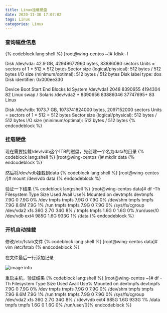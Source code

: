 ```yaml
---
title: Linux挂载硬盘
date: 2020-11-30 17:07:02
tags: Linux
categories: Linux
---
```


### 查询磁盘信息

{% codeblock lang:shell %}
[root@wing-centos ~]# fdisk -l

Disk /dev/vda: 42.9 GB, 42949672960 bytes, 83886080 sectors
Units = sectors of 1 * 512 = 512 bytes
Sector size (logical/physical): 512 bytes / 512 bytes
I/O size (minimum/optimal): 512 bytes / 512 bytes
Disk label type: dos
Disk identifier: 0x000ee330

   Device Boot      Start         End      Blocks   Id  System
/dev/vda1            2048     8390655     4194304   82  Linux swap / Solaris
/dev/vda2   *     8390656    83886046    37747695+  83  Linux

Disk /dev/vdb: 1073.7 GB, 1073741824000 bytes, 2097152000 sectors
Units = sectors of 1 * 512 = 512 bytes
Sector size (logical/physical): 512 bytes / 512 bytes
I/O size (minimum/optimal): 512 bytes / 512 bytes
{% endcodeblock %}

### 挂载硬盘

现在需要挂载/dev/vdb这个1TB的磁盘，先创建一个名为data的目录
{% codeblock lang:shell %}
[root@wing-centos /]# mkdir data
{% endcodeblock %}

然后将/dev/vdb挂载到data
{% codeblock lang:shell %}
[root@wing-centos /]# mount /dev/vdb data
{% endcodeblock %}

验证一下结果
{% codeblock lang:shell %}
[root@wing-centos data]# df -Th
Filesystem     Type      Size  Used Avail Use% Mounted on
devtmpfs       devtmpfs  7.9G     0  7.9G   0% /dev
tmpfs          tmpfs     7.9G     0  7.9G   0% /dev/shm
tmpfs          tmpfs     7.9G  8.6M  7.9G   1% /run
tmpfs          tmpfs     7.9G     0  7.9G   0% /sys/fs/cgroup
/dev/vda2      xfs        36G  2.7G   34G   8% /
tmpfs          tmpfs     1.6G     0  1.6G   0% /run/user/0
/dev/vdb       ext4      985G  1.6G  933G   1% /data
{% endcodeblock %}

### 开机自动挂载

修改/etc/fstab文件
{% codeblock lang:shell %}
[root@wing-centos data]# vim /etc/fstab
{% endcodeblock %}

在文件最后一行添加记录

![image info](./images/Linux挂载硬盘_image1.png)

重启主机，验证结果
{% codeblock lang:shell %}
[root@wing-centos ~]# df -Th
Filesystem     Type      Size  Used Avail Use% Mounted on
devtmpfs       devtmpfs  7.9G     0  7.9G   0% /dev
tmpfs          tmpfs     7.9G     0  7.9G   0% /dev/shm
tmpfs          tmpfs     7.9G  8.6M  7.9G   1% /run
tmpfs          tmpfs     7.9G     0  7.9G   0% /sys/fs/cgroup
/dev/vda2      xfs        36G  2.7G   34G   8% /
/dev/vdb       ext4      985G  1.6G  933G   1% /data
tmpfs          tmpfs     1.6G     0  1.6G   0% /run/user/0{% endcodeblock %}
